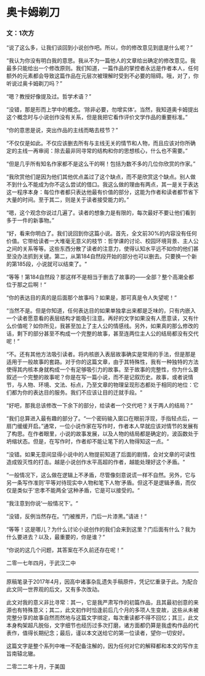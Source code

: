 # 奥卡姆剃刀

### 文：1次方


“说了这么多，让我们谈回到小说创作吧。所以，你的修改意见到底是什么呢？”

“我认为你没有明白我的意思。我从不为一篇他人的文章给出确定的修改意见。我最多只能给出一个修改原则。我们知道，一篇作品的掌控者永远是作者本人，任何额外的元素都会导致这篇作品在元层次被理解时受到不必要的阻碍。哦，对了，你听说过奥卡姆剃刀吗？”

“嗯？教授好像提及过。哲学术语？”

“没错，那是形而上学中的概念。‘除非必要，勿增实体‘。当然，我知道奥卡姆提出这个概念时与小说创作没有关系，但是我把它看作评价文学作品的重要标准。”

“你的意思是说，突出作品的主线而略去枝节？”

“不仅仅是如此。不仅应该删去所有与主线无关的情节和人物，而且应该对你所确定的主线一再审阅：除去最非同寻常的结构和你的思想核心，什么也不需要。”

“但是几乎所有知名作家都不是这么干的啊！包括为数不多的几位你欣赏的作家。”

“我欣赏他们是因为他们其他优点盖过了这个缺点，而不是欣赏这个缺点。别人做不到什么不能成为你不这么尝试的借口。我这么做的理由有两点，其一是关于表达这一程序本身：每位作者都只表达他最有价值的部分，这能为作者和读者都节省下大量的时间。至于其二，则是关于读者接受能力的。”

“嗯，这个观念你说过几遍了。读者的想象力是有限的，每次最好不要让他们看到多于一件的新事物。”

“好，看来你明白了。我们说回到你这篇小说。首先，全文前30%的内容没有任何价值。它带给读者一大堆毫无意义的枝节：哲学课的讨论、校园环境背景、主人公之间的关系等等。这些东西分散了读者的注意力，使得认知水平远不如你的他们甚至没办法抓到关键。第二，从第184自然段开始的部分也可以删去。只要换一个新的第185段，小说就可以结束了。“

“等等！第184自然段？那这样不是相当于删去了故事的——全部？整个高潮全都位于那之后啊！“

“你的表达目的真的是后面那个故事吗？如果是，那可真是令人失望呢！“

“当然不是。但是你知道，任何表达目的如果单独拿出来都是乏味的，只有内嵌入一个读者愿意看的表层结构才能吸引注意。再好的文字如果没有人愿意读，又有什么价值呢？如你所见，我甚至加上了主人公的情感线。另外，如果真的那么修改的话，剩下的部分甚至不构成一个完整的故事，甚至连两位主人公的结局都没有交代呢！“

“不。还有其他方法吸引读者。将内核嵌入表层故事确实是常用的手法，但是那是适用于一般故事的套路。对于你的这篇文章，由于其特殊性，我有一种独特的方法使得其内核本身就构成一个有足够吸引力的故事。至于故事的完整性，你为什么要叙述一个完整的故事呢？你是在写一篇小说，而不是记叙历史。故事，或者说情节，与人物、环境、文法、标点，乃至文章的物理呈现形态都处于相同的地位：它们都为你的表达目的服务。我们不应该让目的迁就手段。“

“好吧，那我总该修改一下余下的部分，给读者一个交代吧？关于两人的结局？“

“我们总算进入最有趣的部分了。“一个密码输入窗口在眼前浮现，手指轻点后，一扇门缓缓开启。”通常，一位小说作家在写作时，作者本人早就应该对情节的发展有了构思。在作者眼里，小说的故事发展，以及人物的结局都是确定的，波函数处于坍缩状态。但是，在写作时，作者却不能让笔下的人物得知这一点。“

“没错。如果无意间显得小说中的人物提前知道了后面的剧情，会对文章的可读性造成毁灭性的打击。越是小说创作水平高超的作者，越能处理好这个矛盾。“

“一般情况下，这么做在逻辑上不矛盾，尽管像刻意说谎一样不自然。另外，它与另一条写作准则‘平等对待现实中人物和笔下人物‘矛盾。但这不是逻辑矛盾，而仅仅是类似于’忠孝不能两全‘这种矛盾，它是可以接受的。“

“我注意到你说‘一般情况下‘。“

“没错，反例当然存在。“门被推开，门后一片漆黑。”请进！“

“等等！这是哪儿？为什么讨论小说创作的我们会来到这里？门后面有什么？我为什么要进去？以及，最重要的，你是谁？“

“你说的这几个问题，其答案在不久前还存在呢！“


二零一七年四月，于武汉二中

-------------------------------

原稿笔录于2017年4月，因高中诸事杂乱遗失手稿原件，凭记忆重录于此。为配合此文同一世界观的后文，又有多次改动。

此文对我的意义非比寻常：其一，它是我严肃写作的初篇作品，且其最初创意的来源也有特殊意义；其二，此文初作时恰逢前后几个月的多项人生变故，这些从未被完整分享的故事自然而然地与这篇文字绑定，每次重读都不得不回忆；其三，此文本身构架超凡脱俗，文字细节也经历过多次打磨，诸方面都仍算是我虚构作品的代表作，值得长期纪念；最后，谨以本文送给它的第一位读者，望你一切安好。

这篇文字是整个系列中唯一不配备注解的，因为任何对它的解释都和本文的写作主旨南辕北辙。


二零二二年十月，于美国
